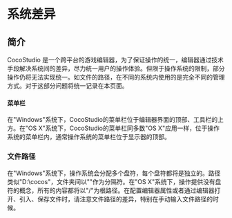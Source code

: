 # 系统差异

## 简介

CocoStudio 是一个跨平台的游戏编辑器，为了保证操作的统一，编辑器通过技术手段解决系统间的差异，尽力统一用户的操作体验。但限于操作系统的限制，部分操作仍将无法实现统一。如文件的路径，在不同的系统内使用的是完全不同的管理方式。对于这部分问题将统一记录在本页面。

#### 菜单栏

在"Windows"系统下，CocoStudio的菜单栏位于编辑器界面的顶部、工具栏的上方。在"OS X"系统下，CocoStudio的菜单栏同多数"OS X"应用一样，位于操作系统的菜单栏内，通常操作系统的菜单栏位于显示器的顶部。

### 文件路径

在"Windows"系统下，操作系统会分配多个盘符，每个盘符都将是独立的。路径类似"D:\cocos\"，文件夹间以"\"作为分隔符。在"OS X"系统下，操作提供没有盘符的概念，所有的内容都将以"/"为根路径。在配置编辑器属性或者通过编辑器打开、引入、保存文件时，请注意文件路径的差异，特别在手动输入文件路径的时候。